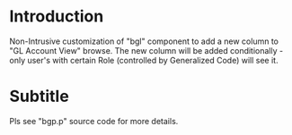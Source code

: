 # Introduction
Non-Intrusive customization of "bgl" component to add a new column to "GL Account View" browse.
The new column will be added conditionally - only user's with certain Role (controlled by Generalized Code) will see it.

# Subtitle
Pls see "bgp.p" source code for more details.
